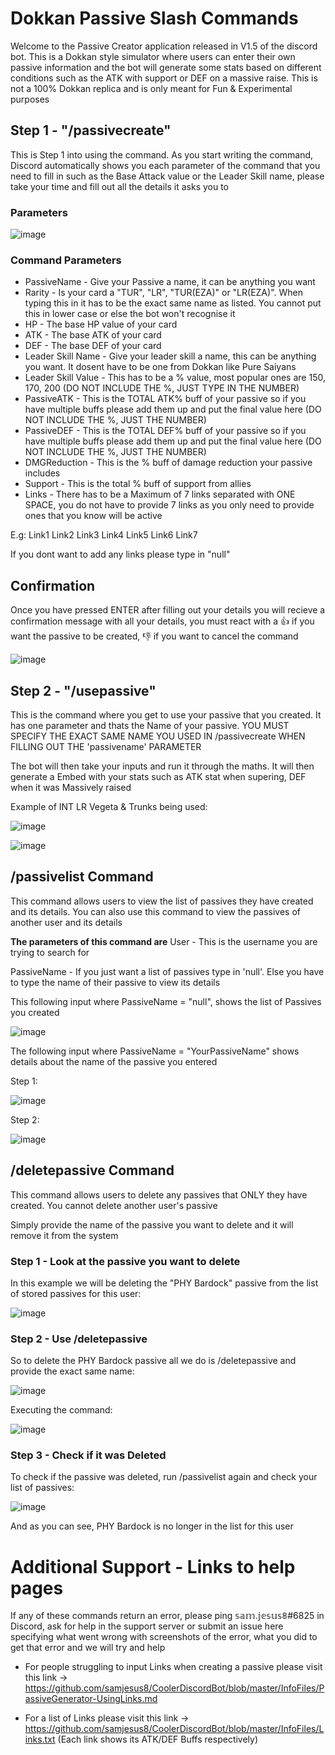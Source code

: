 # Dokkan Passive Slash Commands

Welcome to the Passive Creator application released in V1.5 of the discord bot. This is a Dokkan style simulator where users can enter their own passive information and the bot will generate some stats based on different conditions such as the ATK with support or DEF on a massive raise. This is not a 100% Dokkan replica and is only meant for Fun & Experimental purposes

## Step 1 - "/passivecreate"
This is Step 1 into using the command. As you start writing the command, Discord automatically shows you each parameter of the command that you need to fill in such as the Base Attack value or the Leader Skill name, please take your time and fill out all the details it asks you to

### Parameters
![image](https://user-images.githubusercontent.com/98812930/204794571-8c8e0da0-5736-4604-84d0-eae0608fffd7.png)


### Command Parameters

- PassiveName - Give your Passive a name, it can be anything you want
- Rarity - Is your card a "TUR", "LR", "TUR(EZA)" or "LR(EZA)". When typing this in it has to be the exact same name as listed. You cannot put this in lower case or else the bot won't recognise it
- HP - The base HP value of your card
- ATK - The base ATK of your card
- DEF - The base DEF of your card
- Leader Skill Name - Give your leader skill a name, this can be anything you want. It dosent have to be one from Dokkan like Pure Saiyans
- Leader Skill Value - This has to be a % value, most popular ones are 150, 170, 200 (DO NOT INCLUDE THE %, JUST TYPE IN THE NUMBER)
- PassiveATK - This is the TOTAL ATK% buff of your passive so if you have multiple buffs please add them up and put the final value here (DO NOT INCLUDE THE %, JUST THE NUMBER)
- PassiveDEF - This is the TOTAL DEF% buff of your passive so if you have multiple buffs please add them up and put the final value here (DO NOT INCLUDE THE %, JUST THE NUMBER)
- DMGReduction - This is the % buff of damage reduction your passive includes
- Support - This is the total % buff of support from allies
- Links - There has to be a Maximum of 7 links separated with ONE SPACE, you do not have to provide 7 links as you only need to provide ones that you know will be active

E.g: Link1 Link2 Link3 Link4 Link5 Link6 Link7

If you dont want to add any links please type in "null"

## Confirmation

Once you have pressed ENTER after filling out your details you will recieve a confirmation message with all your details, you must react with a :thumbsup: if you want the passive to be created, :thumbsdown:  if you want to cancel the command

![image](https://user-images.githubusercontent.com/98812930/204795023-2a8dd770-90c0-401d-97d1-064b2cb05cdd.png)


## Step 2 - "/usepassive"

This is the command where you get to use your passive that you created. It has one parameter and thats the Name of your passive.
YOU MUST SPECIFY THE EXACT SAME NAME YOU USED IN /passivecreate WHEN FILLING OUT THE 'passivename' PARAMETER

The bot will then take your inputs and run it through the maths. It will then generate a Embed with your stats such as ATK stat when supering, DEF when it was Massively raised

Example of INT LR Vegeta & Trunks being used:

![image](https://user-images.githubusercontent.com/98812930/204795375-83569631-3fcf-4a61-a29e-643e72db5c20.png)

![image](https://user-images.githubusercontent.com/98812930/204795216-b5936182-891c-475b-a6b6-0347b54b6035.png)

## /passivelist Command

This command allows users to view the list of passives they have created and its details. You can also use this command to view the passives of another user and its details

**The parameters of this command are**
User - This is the username you are trying to search for

PassiveName - If you just want a list of passives type in 'null'. Else you have to type the name of their passive to view its details

This following input where PassiveName = "null", shows the list of Passives you created

![image](https://user-images.githubusercontent.com/98812930/197633259-fb346456-7186-4d70-94e2-9eb7df5437b4.png)


The following input where PassiveName = "YourPassiveName" shows details about the name of the passive you entered

Step 1: 

![image](https://user-images.githubusercontent.com/98812930/197633306-69eddf51-a810-4fb7-8f70-81bcf1b9f57c.png)


Step 2: 

![image](https://user-images.githubusercontent.com/98812930/197633614-2aec638a-6fab-4c65-ab3c-e80f29771166.png)

## /deletepassive Command

This command allows users to delete any passives that ONLY they have created. You cannot delete another user's passive

Simply provide the name of the passive you want to delete and it will remove it from the system

### Step 1 - Look at the passive you want to delete

In this example we will be deleting the "PHY Bardock" passive from the list of stored passives for this user:

![image](https://user-images.githubusercontent.com/98812930/201942410-cff1b3cd-8903-4ba6-923c-dab5d31a8d7c.png)

### Step 2 - Use /deletepassive

So to delete the PHY Bardock passive all we do is /deletepassive and provide the exact same name:

![image](https://user-images.githubusercontent.com/98812930/201942833-33bf8ff7-a91c-4f62-89ec-8487374b47a9.png)

Executing the command:

![image](https://user-images.githubusercontent.com/98812930/201942933-a60f3642-a993-4e8d-8a62-19ba53a36d3d.png)

### Step 3 - Check if it was Deleted

To check if the passive was deleted, run /passivelist again and check your list of passives:

![image](https://user-images.githubusercontent.com/98812930/201943130-9382af38-d6a6-45d1-b9cc-f6e088464623.png)

And as you can see, PHY Bardock is no longer in the list for this user

# Additional Support - Links to help pages

If any of these commands return an error, please ping 𝕤𝕒𝕞.𝕛𝕖𝕤𝕦𝕤𝟠#6825 in Discord, ask for help in the support server or submit an issue here specifying what went wrong with screenshots of the error, what you did to get that error and we will try and help

- For people struggling to input Links when creating a passive please visit this link -> https://github.com/samjesus8/CoolerDiscordBot/blob/master/InfoFiles/PassiveGenerator-UsingLinks.md

- For a list of Links please visit this link -> https://github.com/samjesus8/CoolerDiscordBot/blob/master/InfoFiles/Links.txt
(Each link shows its ATK/DEF Buffs respectively)




